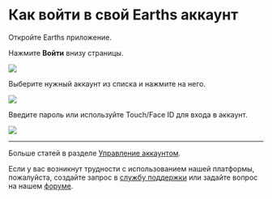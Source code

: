 # Как войти в свой Earths аккаунт

Откройте Earths приложение.

Нажмите **Войти** внизу страницы.

![](/earths-client/mobile-apps/_assets/account_restoring_ios_01.png)

Выберите нужный аккаунт из списка и нажмите на него.

![](/earths-client/mobile-apps/_assets/login_page_02.png)

Введите пароль или используйте Touch/Face ID для входа в аккаунт.

![](/earths-client/mobile-apps/_assets/login_page_03.png)

___

Больше статей в разделе [Управление аккаунтом](/earths-client/mobile-apps/iOS/account-management.md).

Если у вас возникнут трудности с использованием нашей платформы, пожалуйста, создайте запрос в [службу поддержки](https://support.earths.ga/) или задайте вопрос на нашем [форуме](https://forum.earths.ga/).
